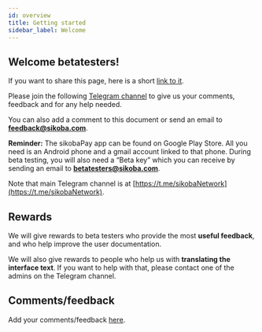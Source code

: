 ```yaml
---
id: overview
title: Getting started
sidebar_label: Welcome
---
```


## Welcome betatesters!

If you want to share this page, here is a short [link to it](tiny.cc/t1j5mz).

Please join the following [Telegram channel](https://t.me/sikobaPay_BETATESTERS) to give us your comments, feedback and for any help needed.

You can also add a comment to this document or send an email to **feedback@sikoba.com**.

**Reminder:** The sikobaPay app can be found on Google Play Store. All you need is an Android phone and a gmail account linked to that phone. During beta testing, you will also need a “Beta key” which you can receive by sending an email to **betatesters@sikoba.com**.

Note that main Telegram channel is at [https://t.me/sikobaNetwork](https://t.me/sikobaNetwork).

## Rewards

We will give rewards to beta testers who provide the most **useful feedback**, and who help improve the user documentation.

We will also give rewards to people who help us with **translating the interface text**. If you want to help with that, please contact one of the admins on the Telegram channel.

## Comments/feedback

Add your comments/feedback [here](https://docs.google.com/document/d/1s1GlLayWrfCgDMhhaJDYvfQgqExMekCaLeluI8udjhE/edit#heading=h.t1z67zjewsrt).
